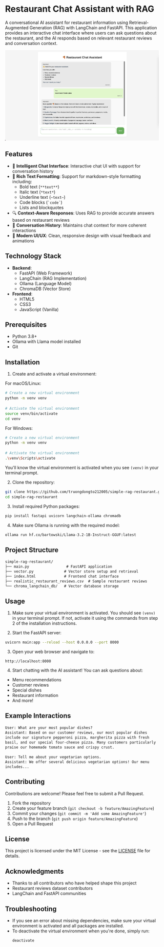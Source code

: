 # Restaurant Chat Assistant with RAG

A conversational AI assistant for restaurant information using Retrieval-Augmented Generation (RAG) with LangChain and FastAPI. This application provides an interactive chat interface where users can ask questions about the restaurant, and the AI responds based on relevant restaurant reviews and conversation context.

![Restaurant Chat Assistant Demo](demo-screenshot.png)

## Features

- 🤖 **Intelligent Chat Interface**: Interactive chat UI with support for conversation history
- 📝 **Rich Text Formatting**: Support for markdown-style formatting including:
  - Bold text (`**text**`)
  - Italic text (`*text*`)
  - Underline text (`~text~`)
  - Code blocks (`` `code` ``)
  - Lists and blockquotes
- 🔍 **Context-Aware Responses**: Uses RAG to provide accurate answers based on restaurant reviews
- 💬 **Conversation History**: Maintains chat context for more coherent interactions
- 🎨 **Modern UI/UX**: Clean, responsive design with visual feedback and animations

## Technology Stack

- **Backend**:
  - FastAPI (Web Framework)
  - LangChain (RAG Implementation)
  - Ollama (Language Model)
  - ChromaDB (Vector Store)
- **Frontend**:
  - HTML5
  - CSS3
  - JavaScript (Vanilla)

## Prerequisites

- Python 3.8+
- Ollama with Llama model installed
- Git

## Installation

1. Create and activate a virtual environment:

For macOS/Linux:
```bash
# Create a new virtual environment
python -m venv venv

# Activate the virtual environment
source venv/bin/activate
cd venv
```

For Windows:
```bash
# Create a new virtual environment
python -m venv venv

# Activate the virtual environment
.\venv\Scripts\activate
```

You'll know the virtual environment is activated when you see `(venv)` in your terminal prompt.

2. Clone the repository:
```bash
git clone https://github.com/truongdongto212005/simple-rag-restaurant.git
cd simple-rag-restaurant
```

3. Install required Python packages:
```bash
pip install fastapi uvicorn langchain-ollama chromadb
```

4. Make sure Ollama is running with the required model:
```bash
ollama run hf.co/bartowski/Llama-3.2-1B-Instruct-GGUF:latest
```

## Project Structure

```
simple-rag-restaurant/
├── main.py                 # FastAPI application
├── vector.py              # Vector store setup and retrieval
├── index.html             # Frontend chat interface
├── realistic_restaurant_reviews.csv  # Sample restaurant reviews
└── chroma_langchain_db/   # Vector database storage
```

## Usage

1. Make sure your virtual environment is activated. You should see `(venv)` in your terminal prompt. If not, activate it using the commands from step 2 of the installation instructions.

2. Start the FastAPI server:
```bash
uvicorn main:app --reload --host 0.0.0.0 --port 8000
```

3. Open your web browser and navigate to:
```
http://localhost:8000
```

4. Start chatting with the AI assistant! You can ask questions about:
- Menu recommendations
- Customer reviews
- Special dishes
- Restaurant information
- And more!

## Example Interactions

```
User: What are your most popular dishes?
Assistant: Based on our customer reviews, our most popular dishes include our signature pepperoni pizza, margherita pizza with fresh basil, and our special four-cheese pizza. Many customers particularly praise our homemade tomato sauce and crispy crust.

User: Tell me about your vegetarian options.
Assistant: We offer several delicious vegetarian options! Our menu includes...
```

## Contributing

Contributions are welcome! Please feel free to submit a Pull Request.

1. Fork the repository
2. Create your feature branch (`git checkout -b feature/AmazingFeature`)
3. Commit your changes (`git commit -m 'Add some AmazingFeature'`)
4. Push to the branch (`git push origin feature/AmazingFeature`)
5. Open a Pull Request

## License

This project is licensed under the MIT License - see the [LICENSE](LICENSE) file for details.

## Acknowledgments

- Thanks to all contributors who have helped shape this project
- Restaurant reviews dataset contributors
- LangChain and FastAPI communities

## Troubleshooting

- If you see an error about missing dependencies, make sure your virtual environment is activated and all packages are installed.
- To deactivate the virtual environment when you're done, simply run:
  ```bash
  deactivate
  ``` 
